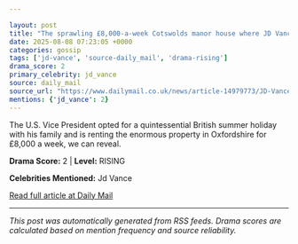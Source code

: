 ```yaml
---

layout: post
title: "The sprawling £8,000-a-week Cotswolds manor house where JD Vance will enjoy his 'British MAGA summer'... and it's just a stone's throw from Jeremy Clarkson's farm""
date: 2025-08-08 07:23:05 +0000
categories: gossip
tags: ['jd-vance', 'source-daily_mail', 'drama-rising']
drama_score: 2
primary_celebrity: jd_vance
source: daily_mail
source_url: "https://www.dailymail.co.uk/news/article-14979773/JD-Vance-cotswolds-manor-house-summer.html?ns_mchannel=rss&ito=1490&ns_campaign=1490""
mentions: {'jd_vance': 2}
---
```


The U.S. Vice President opted for a quintessential British summer holiday with his family and is renting the enormous property in Oxfordshire for £8,000 a week, we can reveal.

**Drama Score:** 2 | **Level:** RISING

**Celebrities Mentioned:** Jd Vance

[Read full article at Daily Mail](https://www.dailymail.co.uk/news/article-14979773/JD-Vance-cotswolds-manor-house-summer.html?ns_mchannel=rss&ito=1490&ns_campaign=1490)

---
*This post was automatically generated from RSS feeds. Drama scores are calculated based on mention frequency and source reliability.*
